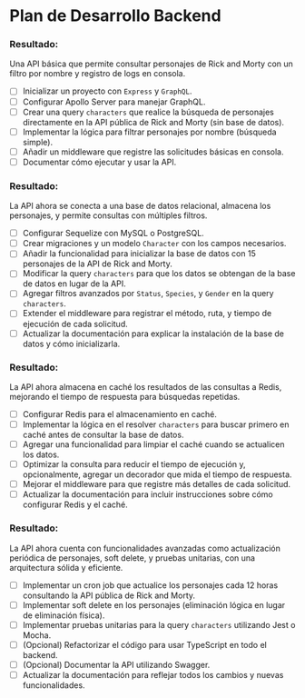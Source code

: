 # Plan de Desarrollo Backend

### Resultado:

Una API básica que permite consultar personajes de Rick and Morty con un filtro por nombre y registro de logs en consola.

- [ ] Inicializar un proyecto con `Express` y `GraphQL`.
- [ ] Configurar Apollo Server para manejar GraphQL.
- [ ] Crear una query `characters` que realice la búsqueda de personajes directamente en la API pública de Rick and Morty (sin base de datos).
- [ ] Implementar la lógica para filtrar personajes por nombre (búsqueda simple).
- [ ] Añadir un middleware que registre las solicitudes básicas en consola.
- [ ] Documentar cómo ejecutar y usar la API.

### Resultado:

La API ahora se conecta a una base de datos relacional, almacena los personajes, y permite consultas con múltiples filtros.

- [ ] Configurar Sequelize con MySQL o PostgreSQL.
- [ ] Crear migraciones y un modelo `Character` con los campos necesarios.
- [ ] Añadir la funcionalidad para inicializar la base de datos con 15 personajes de la API de Rick and Morty.
- [ ] Modificar la query `characters` para que los datos se obtengan de la base de datos en lugar de la API.
- [ ] Agregar filtros avanzados por `Status`, `Species`, y `Gender` en la query `characters`.
- [ ] Extender el middleware para registrar el método, ruta, y tiempo de ejecución de cada solicitud.
- [ ] Actualizar la documentación para explicar la instalación de la base de datos y cómo inicializarla.

### Resultado:

La API ahora almacena en caché los resultados de las consultas a Redis, mejorando el tiempo de respuesta para búsquedas repetidas.

- [ ] Configurar Redis para el almacenamiento en caché.
- [ ] Implementar la lógica en el resolver `characters` para buscar primero en caché antes de consultar la base de datos.
- [ ] Agregar una funcionalidad para limpiar el caché cuando se actualicen los datos.
- [ ] Optimizar la consulta para reducir el tiempo de ejecución y, opcionalmente, agregar un decorador que mida el tiempo de respuesta.
- [ ] Mejorar el middleware para que registre más detalles de cada solicitud.
- [ ] Actualizar la documentación para incluir instrucciones sobre cómo configurar Redis y el caché.

### Resultado:

La API ahora cuenta con funcionalidades avanzadas como actualización periódica de personajes, soft delete, y pruebas unitarias, con una arquitectura sólida y eficiente.

- [ ] Implementar un cron job que actualice los personajes cada 12 horas consultando la API pública de Rick and Morty.
- [ ] Implementar soft delete en los personajes (eliminación lógica en lugar de eliminación física).
- [ ] Implementar pruebas unitarias para la query `characters` utilizando Jest o Mocha.
- [ ] (Opcional) Refactorizar el código para usar TypeScript en todo el backend.
- [ ] (Opcional) Documentar la API utilizando Swagger.
- [ ] Actualizar la documentación para reflejar todos los cambios y nuevas funcionalidades.
